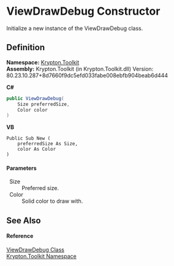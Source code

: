# ViewDrawDebug Constructor


Initialize a new instance of the ViewDrawDebug class.



## Definition
**Namespace:** <a href="79d2eac2-21f4-54ff-7552-b20c33c30600.md">Krypton.Toolkit</a>  
**Assembly:** Krypton.Toolkit (in Krypton.Toolkit.dll) Version: 80.23.10.287+8d7660f9dc5efd033fabe008ebfb904beab6d444

**C#**
``` C#
public ViewDrawDebug(
	Size preferredSize,
	Color color
)
```
**VB**
``` VB
Public Sub New ( 
	preferredSize As Size,
	color As Color
)
```



#### Parameters
<dl><dt>  Size</dt><dd>Preferred size.</dd><dt>  Color</dt><dd>Solid color to draw with.</dd></dl>

## See Also


#### Reference
<a href="35dc3dd2-866e-dec0-96c9-21017540496f.md">ViewDrawDebug Class</a>  
<a href="79d2eac2-21f4-54ff-7552-b20c33c30600.md">Krypton.Toolkit Namespace</a>  
